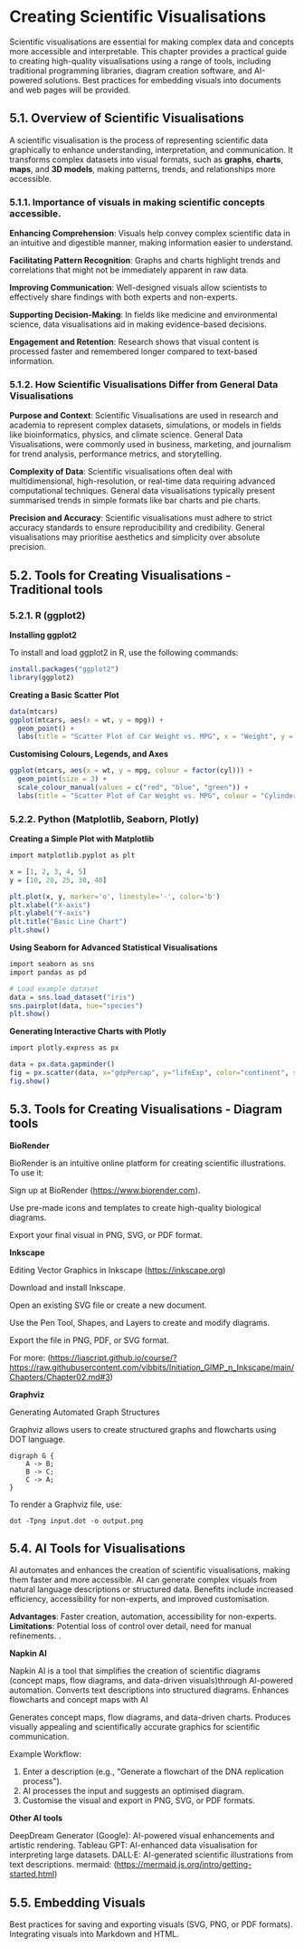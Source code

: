 # Creating Scientific Visualisations

Scientific visualisations are essential for making complex data and concepts more accessible and interpretable. This chapter provides a practical guide to creating high-quality visualisations using a range of tools, including traditional programming libraries, diagram creation software, and AI-powered solutions. Best practices for embedding visuals into documents and web pages will be provided.

## 5.1. Overview of Scientific Visualisations

A scientific visualisation is the process of representing scientific data graphically to enhance understanding, interpretation, and communication. It transforms complex datasets into visual formats, such as **graphs**, **charts**, **maps**, and **3D models**, making patterns, trends, and relationships more accessible.


### 5.1.1. Importance of visuals in making scientific concepts accessible.

**Enhancing Comprehension**: Visuals help convey complex scientific data in an intuitive and digestible manner, making information easier to understand.

**Facilitating Pattern Recognition**: Graphs and charts highlight trends and correlations that might not be immediately apparent in raw data.

**Improving Communication**: Well-designed visuals allow scientists to effectively share findings with both experts and non-experts.

**Supporting Decision-Making**: In fields like medicine and environmental science, data visualisations aid in making evidence-based decisions.

**Engagement and Retention**: Research shows that visual content is processed faster and remembered longer compared to text-based information.


### 5.1.2. How Scientific Visualisations Differ from General Data Visualisations

**Purpose and Context**: Scientific Visualisations are used in research and academia to represent complex datasets, simulations, or models in fields like bioinformatics, physics, and climate science. General Data Visualisations, were commonly used in business, marketing, and journalism for trend analysis, performance metrics, and storytelling.

**Complexity of Data**: Scientific visualisations often deal with multidimensional, high-resolution, or real-time data requiring advanced computational techniques. General data visualisations typically present summarised trends in simple formats like bar charts and pie charts.

**Precision and Accuracy**: Scientific visualisations must adhere to strict accuracy standards to ensure reproducibility and credibility. General visualisations may prioritise aesthetics and simplicity over absolute precision.


## 5.2. Tools for Creating Visualisations - Traditional tools

### 5.2.1. R (ggplot2)

**Installing ggplot2**

To install and load ggplot2 in R, use the following commands:
```r
install.packages("ggplot2")
library(ggplot2)
```
**Creating a Basic Scatter Plot**

```r
data(mtcars)
ggplot(mtcars, aes(x = wt, y = mpg)) +
  geom_point() +
  labs(title = "Scatter Plot of Car Weight vs. MPG", x = "Weight", y = "Miles Per Gallon")
```
**Customising Colours, Legends, and Axes**

```r
ggplot(mtcars, aes(x = wt, y = mpg, colour = factor(cyl))) +
  geom_point(size = 3) +
  scale_colour_manual(values = c("red", "blue", "green")) +
  labs(title = "Scatter Plot of Car Weight vs. MPG", colour = "Cylinders")
```

### 5.2.2. Python (Matplotlib, Seaborn, Plotly)

**Creating a Simple Plot with Matplotlib**

```r
import matplotlib.pyplot as plt

x = [1, 2, 3, 4, 5]
y = [10, 20, 25, 30, 40]

plt.plot(x, y, marker='o', linestyle='-', color='b')
plt.xlabel("X-axis")
plt.ylabel("Y-axis")
plt.title("Basic Line Chart")
plt.show()
```

**Using Seaborn for Advanced Statistical Visualisations**

```r
import seaborn as sns
import pandas as pd

# Load example dataset
data = sns.load_dataset("iris")
sns.pairplot(data, hue="species")
plt.show()
```

**Generating Interactive Charts with Plotly**

```r
import plotly.express as px

data = px.data.gapminder()
fig = px.scatter(data, x="gdpPercap", y="lifeExp", color="continent", size="pop", hover_name="country", log_x=True)
fig.show()
```

## 5.3. Tools for Creating Visualisations - Diagram tools

**BioRender**

BioRender is an intuitive online platform for creating scientific illustrations. To use it:

Sign up at BioRender (https://www.biorender.com).

Use pre-made icons and templates to create high-quality biological diagrams.

Export your final visual in PNG, SVG, or PDF format.

**Inkscape**

Editing Vector Graphics in Inkscape (https://inkscape.org)

Download and install Inkscape.

Open an existing SVG file or create a new document.

Use the Pen Tool, Shapes, and Layers to create and modify diagrams.

Export the file in PNG, PDF, or SVG format.

For more: (https://liascript.github.io/course/?https://raw.githubusercontent.com/vibbits/Initiation_GIMP_n_Inkscape/main/Chapters/Chapter02.md#3)

**Graphviz**

Generating Automated Graph Structures

Graphviz allows users to create structured graphs and flowcharts using DOT language.
```
digraph G {
    A -> B;
    B -> C;
    C -> A;
}
```

To render a Graphviz file, use:
```
dot -Tpng input.dot -o output.png
```

## 5.4. AI Tools for Visualisations
AI automates and enhances the creation of scientific visualisations, making them faster and more accessible.
AI can generate complex visuals from natural language descriptions or structured data.
Benefits include increased efficiency, accessibility for non-experts, and improved customisation.


**Advantages**: Faster creation, automation, accessibility for non-experts.
**Limitations**: Potential loss of control over detail, need for manual refinements.
.

**Napkin AI**

Napkin AI is a tool that simplifies the creation of scientific diagrams (concept maps, flow diagrams, and data-driven visuals)through AI-powered automation.
Converts text descriptions into structured diagrams. Enhances flowcharts and concept maps with AI

Generates concept maps, flow diagrams, and data-driven charts.
Produces visually appealing and scientifically accurate graphics for scientific communication.

Example Workflow:
1. Enter a description (e.g., "Generate a flowchart of the DNA replication process").
2. AI processes the input and suggests an optimised diagram.
3. Customise the visual and export in PNG, SVG, or PDF formats.

**Other AI tools**

DeepDream Generator (Google): AI-powered visual enhancements and artistic rendering.
Tableau GPT: AI-enhanced data visualisation for interpreting large datasets.
DALL·E: AI-generated scientific illustrations from text descriptions.
mermaid: (https://mermaid.js.org/intro/getting-started.html)


## 5.5. Embedding Visuals

Best practices for saving and exporting visuals (SVG, PNG, or PDF formats).
Integrating visuals into Markdown and HTML.

